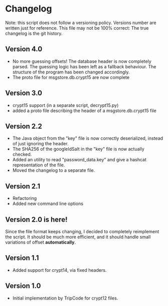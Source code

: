 # Changelog

Note: this script does not follow a versioning policy. Versions number are written just for reference.
This file may not be 100% correct: The true changelog is the git history.

## Version 4.0
- No more guessing offsets! The database header is now completely parsed.
  The guessing logic has been left as a fallback behaviour.
  The structure of the program has been changed accordingly.
- The proto file for msgstore.db.crypt15 are now complete

## Version 3.0
- crypt15 support (in a separate script, decrypt15.py)
- added a proto file describing the header of a msgstore.db.crypt15 file

## Version 2.2
- The Java object from the "key" file is now correctly deserialized, instead of just ignoring the header.
- The SHA256 of the googleIdSalt in the "key" file is now actually checked.
- Added an utility to read "password_data.key" and give a hashcat representation of the file.
- Moved the changelog to a separate file.

## Version 2.1
- Refactoring
- Added new command line options

## Version 2.0 is here!
Since the file format keeps changing, I decided to completely reimplement the script.
It should be much more efficient, and it should handle small variations of offset **automatically**.

## Version 1.1
- Added support for crypt14, via fixed headers.

## Version 1.0
- Initial implementation by TripCode for crypt12 files.
